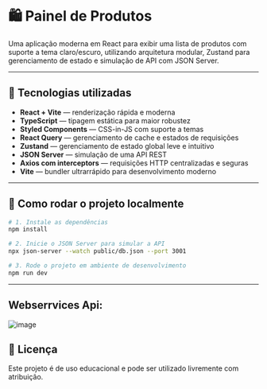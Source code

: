 # 🛍️ Painel de Produtos

Uma aplicação moderna em React para exibir uma lista de produtos com suporte a tema claro/escuro, utilizando arquitetura modular, Zustand para gerenciamento de estado e simulação de API com JSON Server.

---

## 🚀 Tecnologias utilizadas

- **React + Vite** — renderização rápida e moderna
- **TypeScript** — tipagem estática para maior robustez
- **Styled Components** — CSS-in-JS com suporte a temas
- **React Query** — gerenciamento de cache e estados de requisições
- **Zustand** — gerenciamento de estado global leve e intuitivo
- **JSON Server** — simulação de uma API REST
- **Axios com interceptors** — requisições HTTP centralizadas e seguras
- **Vite** — bundler ultrarrápido para desenvolvimento moderno

---

## 🧪 Como rodar o projeto localmente

```bash
# 1. Instale as dependências
npm install

# 2. Inicie o JSON Server para simular a API
npx json-server --watch public/db.json --port 3001

# 3. Rode o projeto em ambiente de desenvolvimento
npm run dev

```

---

## Webserrvices Api:

![image](https://github.com/user-attachments/assets/2ab2f1ca-6068-4647-b2ec-562f3fd5a9a6)

## 📄 Licença

Este projeto é de uso educacional e pode ser utilizado livremente com atribuição.


